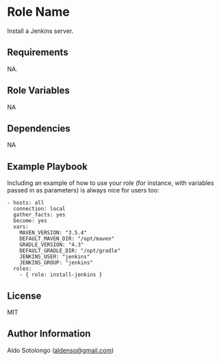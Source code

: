Role Name
=========

Install a Jenkins server.

Requirements
------------

NA.

Role Variables
--------------

NA

Dependencies
------------

NA

Example Playbook
----------------

Including an example of how to use your role (for instance, with variables passed in as parameters) is always nice for users too:

    - hosts: all
      connection: local
      gather_facts: yes
      become: yes
      vars:
        MAVEN_VERSION: "3.5.4"
        DEFAULT_MAVEN_DIR: "/opt/maven"
        GRADLE_VERSION: "4.3"
        DEFAULT_GRADLE_DIR: "/opt/gradle"
        JENKINS_USER: "jenkins"
        JENKINS_GROUP: "jenkins"
      roles:
        - { role: install-jenkins }

License
-------

MIT

Author Information
------------------

Aldo Sotolongo (aldenso@gmail.com)

